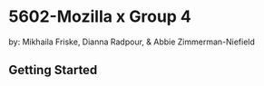 # 5602-Mozilla x Group 4
by: Mikhaila Friske, Dianna Radpour, & Abbie Zimmerman-Niefield

## Getting Started
